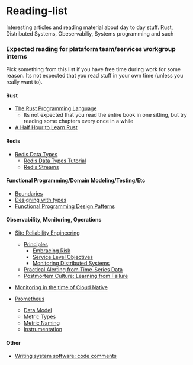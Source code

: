 # Reading-list
Interesting articles and reading material about day to day stuff. Rust, Distributed Systems, Obeservabiliy, Systems programming and such 



### Expected reading for plataform team/services workgroup interns
Pick something from this list if you have free time during work for some reason. Its not expected that you read stuff in your own time (unless you really want to).

#### Rust
- [The Rust Programming Language](https://doc.rust-lang.org/book/)
  - Its not expected that you read the entire book in one sitting, but try reading some chapters every once in a while
- [A Half Hour to Learn Rust](https://fasterthanli.me/articles/a-half-hour-to-learn-rust)

#### Redis
- [Redis Data Types](https://redis.io/docs/manual/data-types/)
  - [Redis Data Types Tutorial](https://redis.io/docs/manual/data-types/data-types-tutorial/)
  - [Redis Streams](https://redis.io/docs/manual/data-types/streams/)

#### Functional Programming/Domain Modeling/Testing/Etc
- [Boundaries](https://www.destroyallsoftware.com/talks/boundaries)
- [Designing with types](https://fsharpforfunandprofit.com/series/designing-with-types/)
- [Functional Programming Design Patterns](https://fsharpforfunandprofit.com/fppatterns/)

#### Observability, Monitoring, Operations
- [Site Reliability Engineering](https://sre.google/sre-book/table-of-contents/)
  - [Principles](https://sre.google/sre-book/part-II-principles/)
    - [Embracing Risk](https://sre.google/sre-book/embracing-risk/) 
    - [Service Level Objectives](https://sre.google/sre-book/service-level-objectives/)
    - [Monitoring Distributed Systems](https://sre.google/sre-book/monitoring-distributed-systems/)
  - [Practical Alerting from Time-Series Data](https://sre.google/sre-book/practical-alerting/)
  - [Postmortem Culture: Learning from Failure](https://sre.google/sre-book/postmortem-culture/)

- [Monitoring in the time of Cloud Native](https://copyconstruct.medium.com/monitoring-in-the-time-of-cloud-native-c87c7a5bfa3e)
- [Prometheus](https://prometheus.io/docs/introduction)
  - [Data Model](https://prometheus.io/docs/concepts/data_model/)
  - [Metric Types](https://prometheus.io/docs/concepts/metric_types/)
  - [Metric Naming](https://prometheus.io/docs/practices/naming/)
  - [Instrumentation](https://prometheus.io/docs/practices/instrumentation/)

#### Other
- [Writing system software: code comments](http://antirez.com/news/124)

